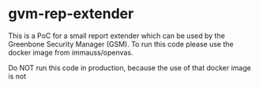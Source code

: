 # gvm-rep-extender
This is a PoC for a small report extender which can be used by the Greenbone Security Manager (GSM).
To run this code please use the docker image from immauss/openvas.


Do NOT run this code in production, because the use of that docker image is not 
